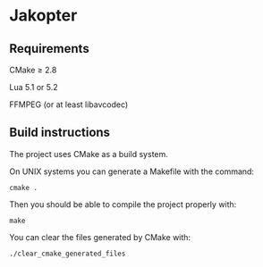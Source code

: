 # Jakopter

## Requirements
CMake &ge; 2.8

Lua 5.1 or 5.2

FFMPEG (or at least libavcodec)

## Build instructions
The project uses CMake as a build system.

On UNIX systems you can generate a Makefile with the command:

    cmake .

Then you should be able to compile the project properly with:

    make

You can clear the files generated by CMake with:

    ./clear_cmake_generated_files

